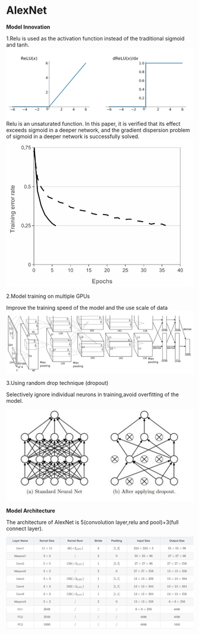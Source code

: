 # AlexNet

**Model Innovation**

1.Relu is used as the activation function instead of the traditional sigmoid and tanh.
<img src="mdImage/relu.jpg">
Relu is an unsaturated function. In this paper, it is verified that its effect exceeds sigmoid in a deeper network, and
the gradient dispersion problem of sigmoid in a deeper network is successfully solved.
<img src="mdImage/relu2.jpg">

2.Model training on multiple GPUs

Improve the training speed of the model and the use scale of data
<img src="mdImage/networks.jpg">

3.Using random drop technique (dropout)

Selectively ignore individual neurons in training,avoid overfitting of the model.

<img src="mdImage/dropout.jpg">


**Model Architecture**

The architecture of AlexNet is 5(convolution layer,relu and pool)+3(full connect layer).

<img src="mdImage/layers.jpg">


